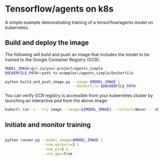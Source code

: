# Tensorflow/agents on k8s

A simple example demonstrating training of a tensorflow/agents model on kubernetes.


## Build and deploy the image

The following will build and push an image that includes the model to be trained to the Google Container Registry (GCR).

```bash
MODEL_IMAGE=gcr.io/your-project/agents_simple
DOCKERFILE_PATH=<path to examples>/agents_simple/Dockerfile

python build_and_push_image.py --image $MODEL_IMAGE \
                               --dockerfile $DOCKERFILE_PATH
```

You can verify GCR registry is accessible from your kubernetes cluster by launching an interactive pod from the above image:

```bash
kubectl run -i --tty image --image=${MODEL_IMAGE} --restart=Never -- sh
```

## Initiate and monitor training

```bash

python runner.py --model_image=$MODEL_IMAGE \
                 --num_workers=3 \
                 --num_ps=2 \
                 --use_gpu=true
```
